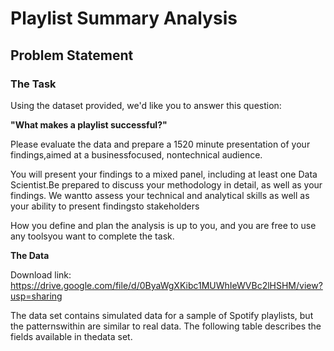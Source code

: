 # Playlist Summary Analysis
## Problem Statement



### The Task

Using the dataset provided, we'd like you to answer this question:



**"What makes a playlist successful?"**



Please evaluate the data and prepare a 15­20 minute presentation of your findings,aimed at a business­focused, non­technical audience.

You will present your findings to a mixed panel, including at least one Data Scientist.Be prepared to discuss your methodology in detail, as well as your findings. We wantto assess your technical and analytical skills as well as your ability to present findingsto stakeholders

How you define and plan the analysis is up to you, and you are free to use any toolsyou want to complete the task.



**The Data**

Download link: https://drive.google.com/file/d/0ByaWgXKibc1MUWhIeWVBc2lHSHM/view?usp=sharing

The data set contains simulated data for a sample of Spotify playlists, but the patternswithin are similar to real data. The following table describes the fields available in thedata set.

